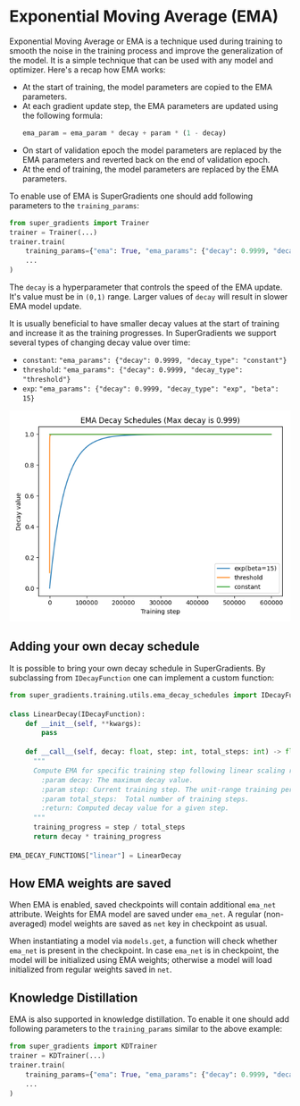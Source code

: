 # Exponential Moving Average (EMA)

Exponential Moving Average or EMA is a technique used during training to smooth the noise in the training process and improve the generalization of the model.
It is a simple technique that can be used with any model and optimizer. Here's a recap how EMA works: 

- At the start of training, the model parameters are copied to the EMA parameters.
- At each gradient update step, the EMA parameters are updated using the following formula:
  ```python
  ema_param = ema_param * decay + param * (1 - decay)
  ```
- On start of validation epoch the model parameters are replaced by the EMA parameters and reverted back on the end of validation epoch.  
- At the end of training, the model parameters are replaced by the EMA parameters.


To enable use of EMA is SuperGradients one should add following parameters to the `training_params`:

```py
from super_gradients import Trainer
trainer = Trainer(...)
trainer.train(
    training_params={"ema": True, "ema_params": {"decay": 0.9999, "decay_type": "constant"}, ...}, 
    ...
)
```

The `decay` is a hyperparameter that controls the speed of the EMA update. It's value must be in `(0,1)` range.
Larger values of `decay` will result in slower EMA model update.

It is usually beneficial to have smaller decay values at the start of training and increase it as the training progresses. 
In SuperGradients we support several types of changing decay value over time:

- `constant`:  `"ema_params": {"decay": 0.9999, "decay_type": "constant"}`
- `threshold`: `"ema_params": {"decay": 0.9999, "decay_type": "threshold"}`
- `exp`:       `"ema_params": {"decay": 0.9999, "decay_type": "exp", "beta": 15}`

![EMA Decay schedules](images/ema_decay_schedules.png)

## Adding your own decay schedule

It is possible to bring your own decay schedule in SuperGradients. By subclassing from `IDecayFunction` one can implement a custom 
function:

```py
from super_gradients.training.utils.ema_decay_schedules import IDecayFunction, EMA_DECAY_FUNCTIONS

class LinearDecay(IDecayFunction):
    def __init__(self, **kwargs):
        pass

    def __call__(self, decay: float, step: int, total_steps: int) -> float:
      """
      Compute EMA for specific training step following linear scaling rule [0..decay)
        :param decay: The maximum decay value.
        :param step: Current training step. The unit-range training percentage can be obtained by `step / total_steps`.
        :param total_steps:  Total number of training steps.
        :return: Computed decay value for a given step.
      """
      training_progress = step / total_steps
      return decay * training_progress

EMA_DECAY_FUNCTIONS["linear"] = LinearDecay
```


## How EMA weights are saved

When EMA is enabled, saved checkpoints will contain additional `ema_net` attribute.
Weights for EMA model are saved under `ema_net`.
A regular (non-averaged) model weights are saved as `net` key in checkpoint as usual.

When instantiating a model via `models.get`, a function will check whether `ema_net` is present in the checkpoint.
In case `ema_net` is in checkpoint, the model will be initialized using EMA weights; otherwise a model will load initialized from regular weights saved in `net`.


## Knowledge Distillation

EMA is also supported in knowledge distillation. To enable it one should add following parameters to the `training_params` similar to the above example:

```py
from super_gradients import KDTrainer
trainer = KDTrainer(...)
trainer.train(
    training_params={"ema": True, "ema_params": {"decay": 0.9999, "decay_type": "constant"}, ...}, 
    ...
)
```
